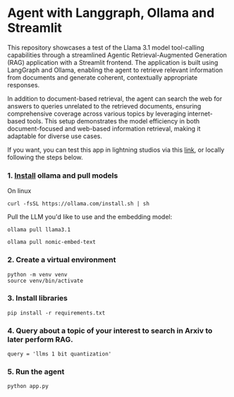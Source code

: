 # Agent with Langgraph, Ollama and Streamlit

This repository showcases a test of the Llama 3.1 model tool-calling capabilities through a streamlined Agentic Retrieval-Augmented Generation (RAG) application with a Streamlit frontend. The application is built using LangGraph and Ollama, enabling the agent to retrieve relevant information from documents and generate coherent, contextually appropriate responses.

In addition to document-based retrieval, the agent can search the web for answers to queries unrelated to the retrieved documents, ensuring comprehensive coverage across various topics by leveraging internet-based tools. This setup demonstrates the model efficiency in both document-focused and web-based information retrieval, making it adaptable for diverse use cases.

If you want, you can test this app in lightning studios via this [link]([https://lightning.ai/maxidiazbattan/studios/langgraph-agenticrag-with-streamlit), or locally following the steps below.

### 1. [Install](https://github.com/ollama/ollama?tab=readme-ov-file) ollama and pull models

On linux
```shell
curl -fsSL https://ollama.com/install.sh | sh
```

Pull the LLM you'd like to use and the embedding model:

```shell
ollama pull llama3.1

ollama pull nomic-embed-text
```

### 2. Create a virtual environment

```shell
python -m venv venv
source venv/bin/activate
```

### 3. Install libraries

```shell
pip install -r requirements.txt
```

### 4. Query about a topic of your interest to search in Arxiv to later perform RAG.
```shell
query = 'llms 1 bit quantization'
```

### 5. Run the agent

```shell
python app.py
```
